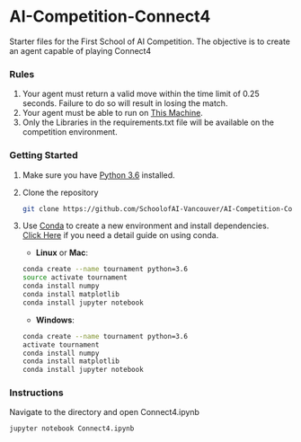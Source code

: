 # AI-Competition-Connect4
Starter files for the First School of AI Competition. The objective is to create an agent capable of playing Connect4

### Rules
1. Your agent must return a valid move within the time limit of 0.25 seconds. Failure to do so will result in losing the match.
2. Your agent must be able to run on [This Machine](https://laptopmedia.com/laptop-specs/rog-gl553vd/).
3. Only the Libraries in the requirements.txt file will be available on the competition environment.


### Getting Started
1. Make sure you have [Python 3.6](https://www.python.org/) installed.

2. Clone the repository
    ```bash
    git clone https://github.com/SchoolofAI-Vancouver/AI-Competition-Connect4.git
    ```
    
3. Use [Conda](https://conda.io/projects/conda/en/latest/user-guide/install/index.html) to create a new environment and install dependencies. <br>[Click Here](https://nbviewer.jupyter.org/github/johannesgiorgis/school_of_ai_vancouver/blob/master/intro_to_data_science_tools/01_introduction_to_conda_and_jupyter_notebooks.ipynb) if you need a detail guide on using conda.

    - __Linux__ or __Mac__: 
    ```bash
    conda create --name tournament python=3.6
    source activate tournament
    conda install numpy
    conda install matplotlib
    conda install jupyter notebook
    ```
  
    - __Windows__: 
    ```bash
    conda create --name tournament python=3.6 
    activate tournament
    conda install numpy
    conda install matplotlib
    conda install jupyter notebook
    ```

### Instructions
Navigate to the directory and open Connect4.ipynb

    jupyter notebook Connect4.ipynb
